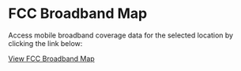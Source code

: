 <!DOCTYPE html>
<html lang="en">
<head>
    <meta charset="UTF-8">
    <meta name="viewport" content="width=device-width, initial-scale=1.0">
    <title>Broadband Map</title>
</head>
<body>
    <h1>FCC Broadband Map</h1>
    <p>
        Access mobile broadband coverage data for the selected location by clicking the link below:
    </p>
    <a href="https://broadbandmap.fcc.gov/location-summary/mobile?version=jun2024&zoom=4.00&vlon=-85.662110&vlat=37.304142&env=0&tech=tech4g" target="_blank">
        View FCC Broadband Map
    </a>
</body>
</html>

